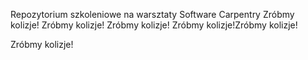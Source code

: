 Repozytorium szkoleniowe na warsztaty Software Carpentry
Zróbmy kolizje!
Zróbmy kolizje!
Zróbmy kolizje!
Zróbmy kolizje!Zróbmy kolizje!

Zróbmy kolizje!
